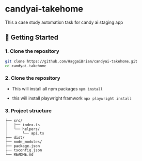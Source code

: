 # candyai-takehome
This a case study automation task for candy ai staging app

## 🚀 Getting Started

### 1. Clone the repository


```bash
git clone https://github.com/HaggaiBrian/candyai-takehome.git
cd candyai-takehome
```

### 2. Clone the repository
- This will install all npm packages
```npm install```

- this will install playwright framwork
```npx playwright install```

### 3. Project structure
```.
├── src/
│   ├── index.ts         
│   └── helpers/
│       └── api.ts       
├── dist/               
├── node_modules/
├── package.json
├── tsconfig.json
└── README.md
```